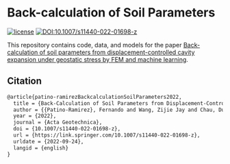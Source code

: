# Back-calculation of Soil Parameters

[![license](https://img.shields.io/badge/License-MIT-brightgreen)](https://github.com/xiaohk/soil-property-prediction/blob/master/LICENSE)
[![DOI:10.1007/s11440-022-01698-z](https://img.shields.io/badge/DOI-10.1007%2Fs11440--022--01698--z-blue)](https://doi.org/10.1007/s11440-022-01698-z)

This repository contains code, data, and models for the paper [Back-calculation of soil parameters from displacement-controlled cavity expansion under geostatic stress by FEM and machine learning](https://link.springer.com/article/10.1007/s11440-022-01698-z).

## Citation

```latex
@article{patino-ramirezBackcalculationSoilParameters2022,
  title = {Back-Calculation of Soil Parameters from Displacement-Controlled Cavity Expansion under Geostatic Stress by {{FEM}} and Machine Learning},
  author = {{Patino-Ramirez}, Fernando and Wang, Zijie Jay and Chau, Duen Horng and Arson, Chloe},
  year = {2022},
  journal = {Acta Geotechnica},
  doi = {10.1007/s11440-022-01698-z},
  url = {https://link.springer.com/10.1007/s11440-022-01698-z},
  urldate = {2022-09-24},
  langid = {english}
}
```